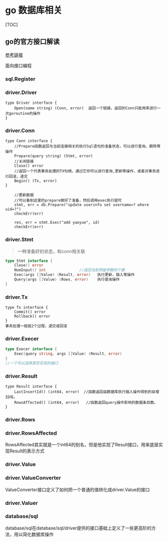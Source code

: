 # go 数据库相关

[TOC]







## go的官方接口解读

[参考链接](https://astaxie.gitbooks.io/build-web-application-with-golang/content/zh/05.1.html)

面向接口编程

### sql.Register

### driver.Driver

```
type Driver interface {
    Open(name string) (Conn, error)  返回一个链接，返回的Conn只能用来进行一次goroutine的操作
}
```



### driver.Conn

```
type Conn interface {
	//Prepare函数返回与当前连接相关的执行Sql语句的准备状态，可以进行查询、删除等操作
    Prepare(query string) (Stmt, error) 
    //关闭链接
    Close() error
    //返回一个代表事务处理的TX句柄，通过它你可以进行查询,更新等操作，或者对事务进行回滚、递交
    Begin() (Tx, error)
}
```

```
	//更新数据
	//可以看到这里的prepare做好了准备，然后调用exec执行就可
	stmt, err = db.Prepare("update userinfo set username=? where uid=?")
	checkErr(err)

	res, err = stmt.Exec("add yaoyue", id)
	checkErr(err)
```



### driver.Stmt

> 一种准备好的状态，和conn相关联

```Go
type Stmt interface {
    Close() error
    NumInput() int               //返回当前预留参数的个数
    Exec(args []Value) (Result, error)   执行更新，插入等操作
    Query(args []Value) (Rows, error)    执行查询操作
}
```

### driver.Tx

```
type Tx interface {
    Commit() error
    Rollback() error
}
事务处理一般就2个过程，递交或回滚
```



### driver.Execer

```Go
type Execer interface {
    Exec(query string, args []Value) (Result, error)
}
//一个可以选择是否实现的接口
```

### driver.Result

```
type Result interface {
    LastInsertId() (int64, error)  //函数返回由数据库执行插入操作得到的自增ID号。
    RowsAffected() (int64, error)   //函数返回query操作影响的数据条目数。
} 
```



### driver.Rows

### driver.RowsAffected

RowsAffected其实就是一个int64的别名，但是他实现了Result接口，用来底层实现Result的表示方式

### driver.Value

### driver.ValueConverter

ValueConverter接口定义了如何把一个普通的值转化成driver.Value的接口

### driver.Valuer

### database/sql

database/sql在database/sql/driver提供的接口基础上定义了一些更高阶的方法，用以简化数据库操作




